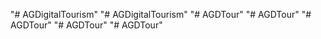 "# AGDigitalTourism" 
"# AGDigitalTourism" 
"# AGDTour" 
"# AGDTour" 
"# AGDTour" 
"# AGDTour" 
"# AGDTour" 
